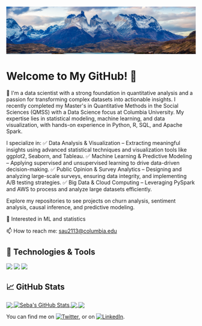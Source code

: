 ![Header](https://github.com/saurbina/saurbina/blob/main/ICON/torres_paine.png)

# Welcome to My GitHub! 👋 
<!--
**saurbina/saurbina** is a ✨ _special_ ✨ repository because its `README.md` (this file) appears on your GitHub profile.

Here are some ideas to get you started:
-->

<p> 🔭 I'm a data scientist with a strong foundation in quantitative analysis and a passion for transforming complex datasets into actionable insights. I recently completed my Master's in Quantitative Methods in the Social Sciences (QMSS) with a Data Science focus at Columbia University. My expertise lies in statistical modeling, machine learning, and data visualization, with hands-on experience in Python, R, SQL, and Apache Spark.

I specialize in:
✅ Data Analysis & Visualization – Extracting meaningful insights using advanced statistical techniques and visualization tools like ggplot2, Seaborn, and Tableau.
✅ Machine Learning & Predictive Modeling – Applying supervised and unsupervised learning to drive data-driven decision-making.
✅ Public Opinion & Survey Analytics – Designing and analyzing large-scale surveys, ensuring data integrity, and implementing A/B testing strategies.
✅ Big Data & Cloud Computing – Leveraging PySpark and AWS to process and analyze large datasets efficiently.

Explore my repositories to see projects on churn analysis, sentiment analysis, causal inference, and predictive modeling.</p>

<p> 📝 Interested in ML and statistics </p>
  
📫 How to reach me: sau2113@columbia.edu


## 🔧 Technologies & Tools
![](https://img.shields.io/badge/Code-Python-informational?style=flat&logo=python&logoColor=white&color=2bbc8a)
![](https://img.shields.io/badge/Code-R-informational?style=flat&logo=R&logoColor=white&color=2bbc8a)
![](https://img.shields.io/badge/Tools-SQL-informational?style=flat&logo=MySQL&logoColor=white&color=2bbc8a)

## &#x1f4c8; GitHub Stats

<a href="https://github.com/saurbina/saurbina">
  <img align="center" src="https://github-readme-stats.vercel.app/api/top-langs/?username=saurbina&hide=java,html,tex&title_color=ffffff&text_color=c9cacc&icon_color=2bbc8a&bg_color=1d1f21&langs_count=3" />
</a>
<a href="https://github.com/saurbina/saurbina">
  <img align="center" src="https://github-readme-stats.vercel.app/api?username=saurbina&show_icons=true&line_height=27&count_private=true&title_color=ffffff&text_color=c9cacc&icon_color=2bbc8a&bg_color=1d1f21" alt="Seba's GitHub Stats" />
</a>

<a href="https://github.com/saurbina/Waze_project">
  <img align="center" src="https://github-readme-stats.vercel.app/api/pin/?username=saurbina&repo=Waze_project&title_color=ffffff&text_color=c9cacc&icon_color=2bbc8a&bg_color=1d1f21" />
</a>


<a href="https://github.com/saurbina/Data_Analysis/tree/main">
  <img align="center" src="https://github-readme-stats.vercel.app/api/pin/?username=saurbina&repo=Data_Analysis&title_color=ffffff&text_color=c9cacc&icon_color=2bbc8a&bg_color=1d1f21" />
</a>    



<!-- Actual text -->

You can find me on [![Twitter][1.2]][1], or on [![LinkedIn][2.2]][2].

<!-- Icons -->

[1.2]: http://i.imgur.com/wWzX9uB.png (twitter icon without padding)
[2.2]: https://img.shields.io/badge/LinkedIn-blue?style=flat&logo=Linkedin&logoColor=white
<!-- Links to your social media accounts -->

[1]: https://twitter.com/saurbina1
[2]: https://www.linkedin.com/in/saurbina/
